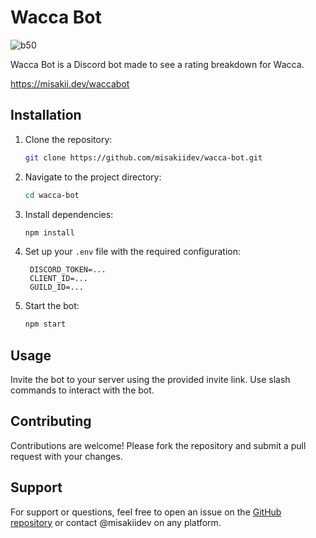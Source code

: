 # Wacca Bot

![b50](https://github.com/user-attachments/assets/87f240d3-3028-4ba3-a051-08cab44dcfd4)

Wacca Bot is a Discord bot made to see a rating breakdown for Wacca.

https://misakii.dev/waccabot

## Installation

1. Clone the repository:
   ```bash
   git clone https://github.com/misakiidev/wacca-bot.git
   ```
2. Navigate to the project directory:
   ```bash
   cd wacca-bot
   ```
3. Install dependencies:
   ```bash
   npm install
   ```
4. Set up your `.env` file with the required configuration:
   ```env
    DISCORD_TOKEN=...
    CLIENT_ID=...
    GUILD_ID=...
   ```
5. Start the bot:
   ```bash
   npm start
   ```

## Usage

Invite the bot to your server using the provided invite link. Use slash commands to interact with the bot.

## Contributing

Contributions are welcome! Please fork the repository and submit a pull request with your changes.

## Support

For support or questions, feel free to open an issue on the [GitHub repository](https://github.com/misakiidev/wacca-bot) or contact @misakiidev on any platform.
